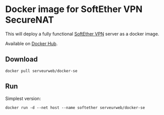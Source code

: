 # Docker image for SoftEther VPN SecureNAT

This will deploy a fully functional [SoftEther VPN](https://www.softether.org) server as a docker image.

Available on [Docker Hub](https://registry.hub.docker.com/u/serveurweb/docker-se/).

## Download

    docker pull serveurweb/docker-se

## Run


Simplest version:

    docker run -d --net host --name softether serveurweb/docker-se
